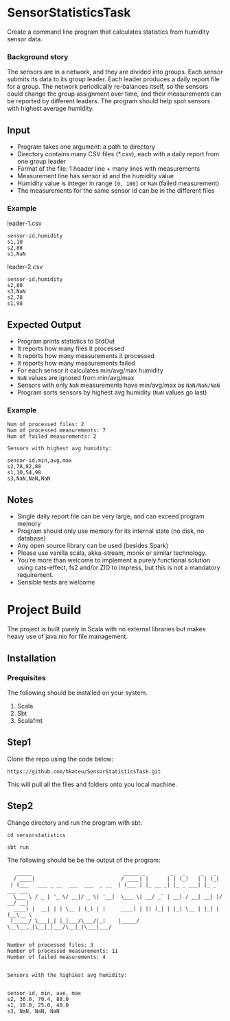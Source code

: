 # SensorStatisticsTask

Create a command line program that calculates statistics from humidity sensor data.

### Background story

The sensors are in a network, and they are divided into groups. Each sensor submits its data to its group leader.
Each leader produces a daily report file for a group. The network periodically re-balances itself, so the sensors could
change the group assignment over time, and their measurements can be reported by different leaders. The program should
help spot sensors with highest average humidity.

## Input

- Program takes one argument: a path to directory
- Directory contains many CSV files (\*.csv), each with a daily report from one group leader
- Format of the file: 1 header line + many lines with measurements
- Measurement line has sensor id and the humidity value
- Humidity value is integer in range `[0, 100]` or `NaN` (failed measurement)
- The measurements for the same sensor id can be in the different files

### Example

leader-1.csv

```
sensor-id,humidity
s1,10
s2,88
s1,NaN
```

leader-2.csv

```
sensor-id,humidity
s2,80
s3,NaN
s2,78
s1,98
```

## Expected Output

- Program prints statistics to StdOut
- It reports how many files it processed
- It reports how many measurements it processed
- It reports how many measurements failed
- For each sensor it calculates min/avg/max humidity
- `NaN` values are ignored from min/avg/max
- Sensors with only `NaN` measurements have min/avg/max as `NaN/NaN/NaN`
- Program sorts sensors by highest avg humidity (`NaN` values go last)

### Example

```
Num of processed files: 2
Num of processed measurements: 7
Num of failed measurements: 2

Sensors with highest avg humidity:

sensor-id,min,avg,max
s2,78,82,88
s1,10,54,98
s3,NaN,NaN,NaN
```

## Notes

- Single daily report file can be very large, and can exceed program memory
- Program should only use memory for its internal state (no disk, no database)
- Any open source library can be used (besides Spark)
- Please use vanilla scala, akka-stream, monix or similar technology.
- You're more than welcome to implement a purely functional solution using cats-effect, fs2 and/or ZIO to impress,
  but this is not a mandatory requirement.
- Sensible tests are welcome

# Project Build

The project is built purely in Scala with no external libraries but makes heavy use of java.nio for file management.

## Installation

### Prequisites

The following should be installed on your system.

1. Scala
1. Sbt
1. Scalafmt

## Step1

Clone the repo using the code below:

```
https://github.com/hkateu/SensorStatisticsTask.git
```

This will pull all the files and folders onto you local machine.

## Step2

Change directory and run the program with sbt:

```
cd sensorstatistics
```

```
sbt run
```

The following should be be the output of the program:

```
   _____                              _____ _        _   _     _   _
  / ____|                            / ____| |      | | (_)   | | (_)
 | (___   ___ _ __  ___  ___  _ __  | (___ | |_ __ _| |_ _ ___| |_ _  ___ ___
  \___ \ / _ | '_ \/ __|/ _ \| '__|  \___ \| __/ _` | __| / __| __| |/ __/ __|
  ____) |  __| | | \__ | (_) | |     ____) | || (_| | |_| \__ | |_| | (__\__ \
 |_____/ \___|_| |_|___/\___/|_|    |_____/ \__\__,_|\__|_|___/\__|_|\___|___/


Number of processed files: 3
Number of processed measurements: 11
Number of failed measurements: 4


Sensors with the highiest avg humidity:


sensor-id, min, ave, max
s2, 36.0, 70.4, 88.0
s1, 10.0, 25.0, 40.0
s3, NaN, NaN, NaN
```
